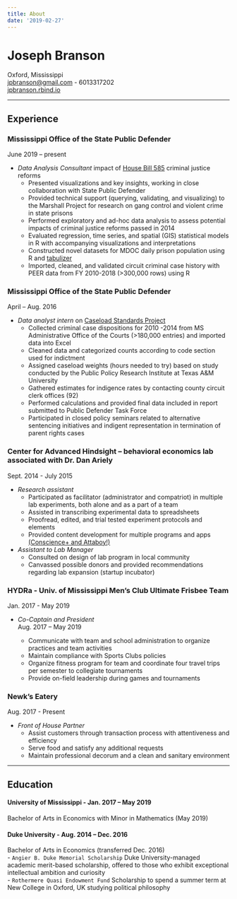 ```yaml
---
title: About
date: '2019-02-27'
---
```


# Joseph Branson

Oxford, Mississippi  
[jpbranson@gmail.com](mailto:jpbranson@gmail.com)  - 6013317202  
[jpbranson.rbind.io](https://jpbranson.rbind.io)  

---
## Experience

### Mississippi Office of the State Public Defender  
June 2019 – present
* *Data Analysis Consultant* impact of [House Bill 585](https://www.pewtrusts.org/~/media/assets/2014/09/pspp_mississippi_2014_corrections_justice_reform.pdf) criminal justice reforms
  - Presented visualizations and key insights, working in close collaboration with State Public Defender
  - Provided technical support (querying, validating, and visualizing) to the Marshall Project for research on gang control and violent crime in state prisons
  - Performed exploratory and ad-hoc data analysis to assess potential impacts of criminal justice reforms passed in 2014
  - Evaluated regression, time series, and spatial (GIS) statistical models in R with accompanying visualizations and interpretations
  - Constructed novel datasets for MDOC daily prison population using R and [tabulizer](https://cran.r-project.org/web/packages/tabulizer/vignettes/tabulizer.html)
  - Imported, cleaned, and validated circuit criminal case history with PEER data from FY 2010-2018 (>300,000 rows) using R

### Mississippi Office of the State Public Defender  
April – Aug. 2016  

* *Data analyst intern* on [Caseload Standards Project](http://www.ospd.ms.gov/Task%20Force/ASSESSMENT%20OF%20CASELOADS%20IN%20STATE%20AND%20LOCAL%20INDIGENT%20DEFENSE%20SYSTEMS%20IN%20MISSISSIPPI%20-%20Dec%202016.pdf)  
	- 	Collected criminal case dispositions for 2010 -2014 from MS Administrative Office of the Courts (>180,000 entries) and imported data into Excel
	- Cleaned data and categorized counts according to code section used for indictment
	- Assigned caseload weights (hours needed to try) based on study conducted by the Public Policy Research Institute at Texas A&M University
	- Gathered estimates for indigence rates by contacting county circuit clerk offices (92)
	- Performed calculations and provided final data included in report submitted to Public Defender Task Force
	- Participated in closed policy seminars related to alternative sentencing initiatives and indigent representation in termination of parent rights cases

### Center for Advanced Hindsight – behavioral economics lab associated with Dr. Dan Ariely  
Sept. 2014 - July 2015  

* *Research assistant*
	- 	Participated as facilitator (administrator and compatriot) in multiple lab experiments, both alone and as a part of a team
	- 	Assisted in transcribing experimental data to spreadsheets
	- Proofread, edited, and trial tested experiment protocols and elements
	- Provided content development for multiple programs and apps [(Conscience+ and Attaboy!)](https://advanced-hindsight.com/apps/)  
* *Assistant to Lab Manager*
	- 	Consulted on design of lab program in local community
	- Canvassed possible donors and provided recommendations regarding lab expansion (startup incubator)

### HYDRa - Univ. of Mississippi Men’s Club Ultimate Frisbee Team   
Jan. 2017 - May 2019  

* *Co-Captain and President*   
Aug. 2017 – May 2019

	- Communicate with team and school administration to organize practices and team activities
	- Maintain compliance with Sports Clubs policies
	- Organize fitness program for team and coordinate four travel trips per semester to collegiate tournaments
	- Provide on-field leadership during games and tournaments

### Newk’s Eatery  
 Aug. 2017 - Present  
 
* *Front of House Partner*  
	- Assist customers through transaction process with attentiveness and efficiency
	- Serve food and satisfy any additional requests
	- Maintain professional decorum and a clean and sanitary environment

____
## Education


####  **University of Mississippi - Jan. 2017 – May 2019**  
Bachelor of Arts in Economics with Minor in Mathematics (May 2019)

####  **Duke University - Aug. 2014 – Dec. 2016**  
Bachelor of Arts in Economics (transferred Dec. 2016)  
		  -  `Angier B. Duke Memorial Scholarship` Duke University-managed academic merit-based scholarship, offered to those who exhibit exceptional intellectual ambition and curiosity  
		  - `Rothermere Quasi Endowment Fund`  Scholarship to spend a summer term at New College in Oxford, UK studying political philosophy
